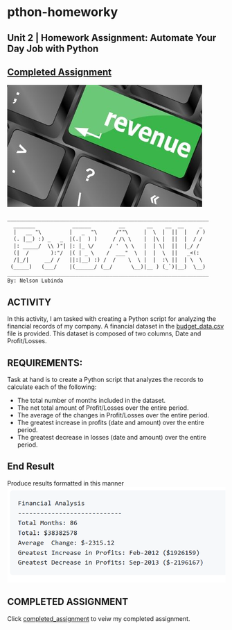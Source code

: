 # pthon-homeworky
## Unit 2 | Homework Assignment: Automate Your Day Job with Python
## [Completed Assignment](PyBank/resources/main.ipynb)
![](./images/rpl.jpg)
```
_________________________________________________________________
  _______            ______         __       __    __  __     _
  |   __ "\         |   _  "\      /""\     |  \  |  ||  |   / )
  (. |__) :) _   _  |(.|  ) )     / /\ \    |  |\ |  ||  |  / / 
  |: _____/  \\ )"| |: |_ \/     / '  \ \   |  | \|  ||  |_/ /              
  (|  /       ):"/  |( | _ \    /  ___"  \  |  |  \  ||   _<(: 
  /|_/|     __/ /   ||:|__) :) /  /    \  \ |  |  :\ ||  | \  \  
 (_____)   (___/    |(______/ (__/      \__)|__ ) (_`)|__)  \__)
_________________________________________________________________
By: Nelson Lubinda
```
## ACTIVITY
In this activity, I am tasked with creating a Python script for analyzing the financial records of my company. A financial dataset in the [budget_data.csv](PyBank/resources/budget_data.csv) file is provided. This dataset is composed of two columns, Date and Profit/Losses. 
## REQUIREMENTS:
Task at hand is to create a Python script that analyzes the records to calculate each of the following:
   - The total number of months included in the dataset.
   - The net total amount of Profit/Losses over the entire period.
   - The average of the changes in Profit/Losses over the entire period.
   - The greatest increase in profits (date and amount) over the entire period.
  -  The greatest decrease in losses (date and amount) over the entire period.
## End Result
Produce results formatted in this manner
![alt text](./images/ft.png)
## COMPLETED ASSIGNMENT
Click [completed_assignment](PyBank/resources/main.ipynb) to veiw my completed assignment.
